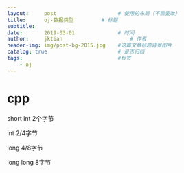```yaml
---
layout:     post   				    # 使用的布局（不需要改）
title:      oj-数据类型			# 标题 
subtitle:  	 
date:       2019-03-01				# 时间
author:     jktian 						# 作者
header-img: img/post-bg-2015.jpg 	#这篇文章标题背景图片
catalog: true 						# 是否归档
tags:								#标签
    - oj
---
```

# cpp

short int  2个字节

int 2/4字节

long 4/8字节

long long 8字节